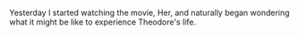 Yesterday I started watching the movie, Her, and naturally began wondering what it might be like to experience Theodore's life. 
